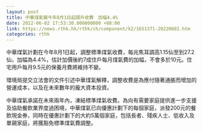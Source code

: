 ```yaml
---
layout: post
title: 中華煤氣擬今年8月1日起調升收費　加幅4.4%
date: 2022-06-02 17:53:30.000000000 +08:00
link: https://news.rthk.hk/rthk/ch/component/k2/1651371-20220602.htm
categories: rthk
---
```


中華煤氣計劃在今年8月1日起，調整標準煤氣收費，每兆焦耳調高1.15仙至到27.2仙，加幅為4.4%，估計加價後約7成住戶每月煤氣費的加幅，不會多於10元。住宅用戶每月9.5元的保養月費將維持不變。

環境局提交立法會的文件引述中華煤氣解釋，調整收費是為應付隨著通脹而增加的營運成本，以及在未來數年的龐大資本投資。

中華煤氣承諾在未來兩年內，凍結標準煤氣收費。為向有需要家庭提供進一步支援及協助餐飲業界度過困境，中華煤氣已向優惠計劃下的每個家庭，派發200元的餐飲現金券，同時在優惠計劃下的大約5萬個家庭，包括長者、殘疾人士、低收入及單親家庭，將獲豁免標準煤氣費調整。

